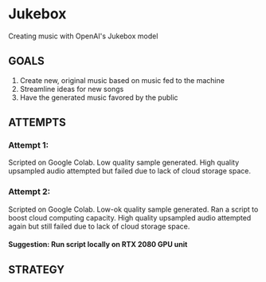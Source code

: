 # Jukebox
Creating music with OpenAI's Jukebox model



## GOALS
1. Create new, original music based on music fed to the machine
2. Streamline ideas for new songs
3. Have the generated music favored by the public 



## ATTEMPTS
### Attempt 1: 
Scripted on Google Colab. 
Low quality sample generated. 
High quality upsampled audio attempted but failed due to lack of cloud storage space.

### Attempt 2:
Scripted on Google Colab.
Low-ok quality sample generated.
Ran a script to boost cloud computing capacity.
High quality upsampled audio attempted again but still failed due to lack of cloud storage space.

#### Suggestion:  Run script locally on RTX 2080 GPU unit




## STRATEGY
